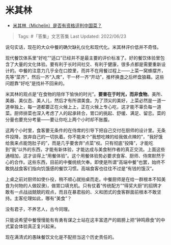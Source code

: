 # 米其林

- [米其林（Michelin）是否有资格评判中国菜？](https://www.zhihu.com/question/296407080/answer/503724788)
  
>Tags: #「答集」文艺答集 
>Last Updated: 2022/06/23

说句实话，现在的大众中餐的确欠缺礼仪化和现代化。米其林评价低并不奇怪。

现代餐饮体系里“好吃”“适口”已经并不是最主要的评价标准了。好的餐饮体验里包含了大量的文化体验。要有利于长时间社交、有利于健康，很多点都是需要重新设计的。中餐的注意力几乎全在口腔里，而并不在用餐过程上——上菜一窝蜂摆齐，先等“菜齐”，然后一齐“入席”，干一杯一齐“开动”，推杯换盏之后杯盘狼藉。这些问题靠“好吃”是找补不回来的。

  

米其林的观点是“在食物的陪伴下愉快的时光”。**要害在于时光，而非食物**。美所、美器、美仪态、美人儿，然后才有所谓美食。为了顶尖的美好，上菜必然是一道一道单独上，每一道都要正在火候上上，正在火候上专心吃，这才能不辜负每一道菜。厨师排菜也深入考虑了人的起承转合，胃口的挑起、舒缓、满足、留恋。菜的分量也要充分考量——要让你吃上两个小时却不胀腹。

这两个小时里，食客要无条件的在侍席的引导下把自己交付在厨师的设计里。无条件投降，放弃自己的一切执着。你不能来个“我想吃辣的给我做点辣的”，“我好饿给我来点能饱肚子的”，而是几乎要舍弃“点菜”权。只有彻底“投降”，才能吃到“我”以外的东西，才能有新体验，才能达成与美食制作者的真正交流。上面这些通相加，这才谈得上“用餐体验”。这个用餐体验势必要求食客、厨师、侍席默然于心的合作。这些东西，目前的中餐统统欠奉。即使是所谓“高端中餐”也罢，始终不敢挑战食客们指向饥饿感的餐饮习惯。高端食客也往往不过是“有钱的饿汉”。

上桌之前对厨师如使仆役，稍不顺心就拍桌而走。中餐厨师是在给一群根本不知美食为何物的人做奴隶)，做胃口填充机。只有仗着“传统配方”“得奖大厨”的招牌才敢有一点战战兢兢的观点，而且在暴君般的、义和团式的食客群面前根本不敢坚持。主客伦理如此，哪有“美食”？

没有君子，不养艺人，古今同理。

只能说希望中餐慢慢能有有勇有谋之士站在这丰富遗产的肩膀上把“钟鸣鼎食”的中式宴会体验真正复兴起来。

现在满清式的愚昧餐饮文化是不配担当这个历史责任的。